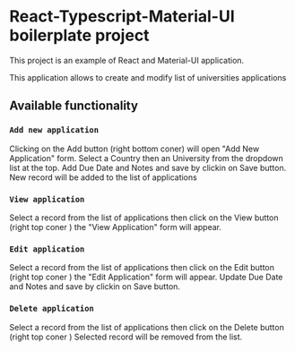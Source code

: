 # React-Typescript-Material-UI boilerplate project

This project is an example of React and Material-UI application.

This application allows to create and modify list of universities applications

## Available functionality

### `Add new application`

Clicking on the Add button (right bottom coner) will open "Add New Application" form.
Select a Country then an University from the dropdown list at the top.
Add Due Date and Notes and save by clickin on Save button.
New record will be added to the list of applications

### `View application`

Select a record from the list of applications then click on the View button (right top coner )
the "View Application" form will appear.

### `Edit application`

Select a record from the list of applications then click on the Edit button (right top coner )
the "Edit Application" form will appear.
Update Due Date and Notes and save by clickin on Save button.

### `Delete application`

Select a record from the list of applications then click on the Delete button (right top coner )
Selected record will be removed from the list.